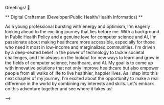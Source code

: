 Greetings! 👋

** Digital Craftsman (Developer/Public Health/Health Informatics) ** 


As a young professional bursting with energy and optimism, I'm eagerly looking
ahead to the exciting journey that lies before me. With a background in Public Health Policy 
and a genuine love for computer science and AI, I'm passionate about making healthcare 
more accessible, especially for those who need it most in low-income and marginalized 
communities. I'm driven by a deep-seated belief in the power of technology to tackle 
societal challenges, and I'm always on the lookout for new ways to learn and grow in the 
fields of computer science, healthcare, and AI. My goal is to come up with innovative 
solutions that not only improve healthcare but also empower people from all walks of life 
to live healthier, happier lives. As I step into this next chapter of my journey, I'm excited 
about the opportunity to make a real difference in the world by combining my interests and
skills. Let's embark on this adventure together and see where it takes us!

-->
